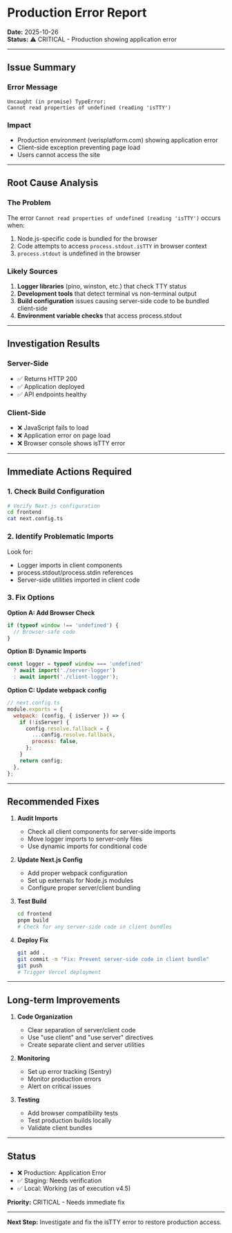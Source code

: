 # Production Error Report

**Date:** 2025-10-26  
**Status:** ⚠️ CRITICAL - Production showing application error

---

## Issue Summary

### Error Message
```
Uncaught (in promise) TypeError: 
Cannot read properties of undefined (reading 'isTTY')
```

### Impact
- Production environment (verisplatform.com) showing application error
- Client-side exception preventing page load
- Users cannot access the site

---

## Root Cause Analysis

### The Problem
The error `Cannot read properties of undefined (reading 'isTTY')` occurs when:
1. Node.js-specific code is bundled for the browser
2. Code attempts to access `process.stdout.isTTY` in browser context
3. `process.stdout` is undefined in the browser

### Likely Sources
1. **Logger libraries** (pino, winston, etc.) that check TTY status
2. **Development tools** that detect terminal vs non-terminal output
3. **Build configuration** issues causing server-side code to be bundled client-side
4. **Environment variable checks** that access process.stdout

---

## Investigation Results

### Server-Side
- ✅ Returns HTTP 200
- ✅ Application deployed
- ✅ API endpoints healthy

### Client-Side
- ❌ JavaScript fails to load
- ❌ Application error on page load
- ❌ Browser console shows isTTY error

---

## Immediate Actions Required

### 1. Check Build Configuration
```bash
# Verify Next.js configuration
cd frontend
cat next.config.ts
```

### 2. Identify Problematic Imports
Look for:
- Logger imports in client components
- process.stdout/process.stdin references
- Server-side utilities imported in client code

### 3. Fix Options

**Option A: Add Browser Check**
```typescript
if (typeof window !== 'undefined') {
  // Browser-safe code
}
```

**Option B: Dynamic Imports**
```typescript
const logger = typeof window === 'undefined' 
  ? await import('./server-logger')
  : await import('./client-logger');
```

**Option C: Update webpack config**
```javascript
// next.config.ts
module.exports = {
  webpack: (config, { isServer }) => {
    if (!isServer) {
      config.resolve.fallback = {
        ...config.resolve.fallback,
        process: false,
      };
    }
    return config;
  },
};
```

---

## Recommended Fixes

1. **Audit Imports**
   - Check all client components for server-side imports
   - Move logger imports to server-only files
   - Use dynamic imports for conditional code

2. **Update Next.js Config**
   - Add proper webpack configuration
   - Set up externals for Node.js modules
   - Configure proper server/client bundling

3. **Test Build**
   ```bash
   cd frontend
   pnpm build
   # Check for any server-side code in client bundles
   ```

4. **Deploy Fix**
   ```bash
   git add .
   git commit -m "Fix: Prevent server-side code in client bundle"
   git push
   # Trigger Vercel deployment
   ```

---

## Long-term Improvements

1. **Code Organization**
   - Clear separation of server/client code
   - Use "use client" and "use server" directives
   - Create separate client and server utilities

2. **Monitoring**
   - Set up error tracking (Sentry)
   - Monitor production errors
   - Alert on critical issues

3. **Testing**
   - Add browser compatibility tests
   - Test production builds locally
   - Validate client bundles

---

## Status

- ❌ Production: Application Error
- ✅ Staging: Needs verification
- ✅ Local: Working (as of execution v4.5)

**Priority:** CRITICAL - Needs immediate fix

---

**Next Step:** Investigate and fix the isTTY error to restore production access.
